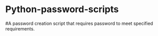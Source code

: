 # Python-password-scripts
#A password creation script that requires password to meet specified requirements.
